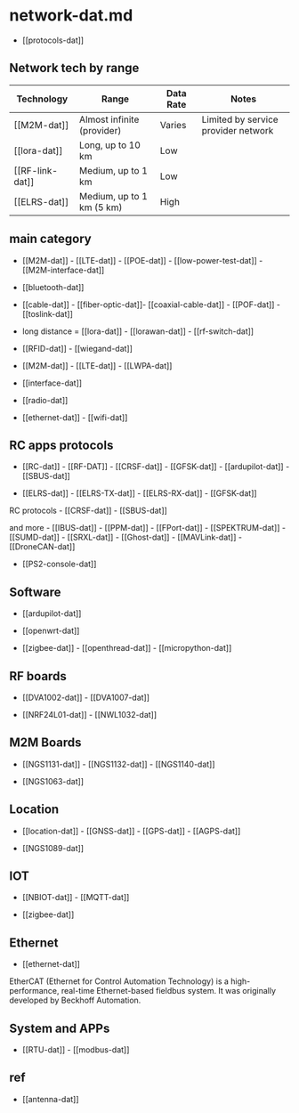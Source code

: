 # network-dat.md

- [[protocols-dat]]



## Network tech by range 

| Technology      | Range                        | Data Rate        | Notes                                      |
|-----------------|-----------------------------|------------------|---------------------------------------------|
| [[M2M-dat]]     | Almost infinite (provider)  | Varies           | Limited by service provider network         |
| [[lora-dat]]    | Long, up to 10 km           | Low              |                                            |
| [[RF-link-dat]] | Medium, up to 1 km          | Low              |                                            |
| [[ELRS-dat]]    | Medium, up to 1 km (5 km)   | High             |                                            |



## main category

- [[M2M-dat]] - [[LTE-dat]] - [[POE-dat]] - [[low-power-test-dat]] - [[M2M-interface-dat]]

- [[bluetooth-dat]]


- [[cable-dat]] - [[fiber-optic-dat]]- [[coaxial-cable-dat]] - [[POF-dat]] - [[toslink-dat]]

- long distance = [[lora-dat]] - [[lorawan-dat]] - [[rf-switch-dat]]

- [[RFID-dat]] - [[wiegand-dat]]

- [[M2M-dat]] - [[LTE-dat]] - [[LWPA-dat]]

- [[interface-dat]]

- [[radio-dat]]

- [[ethernet-dat]] - [[wifi-dat]]




## RC apps protocols 

- [[RC-dat]] - [[RF-DAT]] - [[CRSF-dat]] - [[GFSK-dat]] - [[ardupilot-dat]] - [[SBUS-dat]]

 
- [[ELRS-dat]] - [[ELRS-TX-dat]] - [[ELRS-RX-dat]] - [[GFSK-dat]]

RC protocols - [[CRSF-dat]] - [[SBUS-dat]] 

and more - [[IBUS-dat]] - [[PPM-dat]] - [[FPort-dat]] - [[SPEKTRUM-dat]] - [[SUMD-dat]] - [[SRXL-dat]] - [[Ghost-dat]] - [[MAVLink-dat]] - [[DroneCAN-dat]] 

- [[PS2-console-dat]]



## Software 

- [[ardupilot-dat]]

- [[openwrt-dat]]

- [[zigbee-dat]] - [[openthread-dat]] - [[micropython-dat]]


## RF boards 

- [[DVA1002-dat]] - [[DVA1007-dat]]

- [[NRF24L01-dat]] - [[NWL1032-dat]]


## M2M Boards 

- [[NGS1131-dat]] - [[NGS1132-dat]] - [[NGS1140-dat]]

- [[NGS1063-dat]]


## Location 


- [[location-dat]] - [[GNSS-dat]] - [[GPS-dat]] - [[AGPS-dat]]

- [[NGS1089-dat]]

## IOT 

- [[NBIOT-dat]] - [[MQTT-dat]]

- [[zigbee-dat]]

## Ethernet 

- [[ethernet-dat]]

EtherCAT (Ethernet for Control Automation Technology) is a high-performance, real-time Ethernet-based fieldbus system. It was originally developed by Beckhoff Automation.

## System and APPs 

- [[RTU-dat]] - [[modbus-dat]]






## ref 

- [[antenna-dat]]